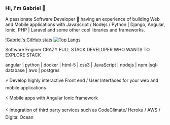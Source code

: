 ### Hi, I'm Gabriel 👋
A passionate Software Developer 🚀 having an experience of building Web and Mobile applications with JavaScript / Nodejs / Python | Django, Angular, Ionic, PHP | Laravel and some other cool libraries and frameworks.

[!Gabriel's GitHub stats](https://github-readme-stats.vercel.app/api?username=okellogabrielinnocent&show_icons=true&theme=tokyonight) [![Top Langs](https://github-readme-stats.vercel.app/api/top-langs/?username=okellogabrielinnocent&layout=compact)](https://github.com/okellogabrielinnocent/github-readme-stats)



Software Enginer
CRAZY FULL STACK DEVELOPER WHO WANTS TO EXPLORE STACK

angular | python | docker | html-5 | css3 | JavaScript | nodejs | npm |sql-database | aws | postgres

⚡ Develop highly interactive Front end / User Interfaces for your web and mobile applications

⚡ Mobile apps with Angular Ionic framework

⚡ Integration of third party services such as CodeClimate/ Heroku / AWS / Digital Ocean
<!--
**okellogabrielinnocent/okellogabrielinnocent** is a ✨ _special_ ✨ repository because its `README.md` (this file) appears on your GitHub profile.

Here are some ideas to get you started:

- 🔭 I’m currently working on ...
- 🌱 I’m currently learning ...
- 👯 I’m looking to collaborate on ...
- 🤔 I’m looking for help with ...
- 💬 Ask me about ...
- 📫 How to reach me: ...
- 😄 Pronouns: ...
- ⚡ Fun fact: ...
-->
